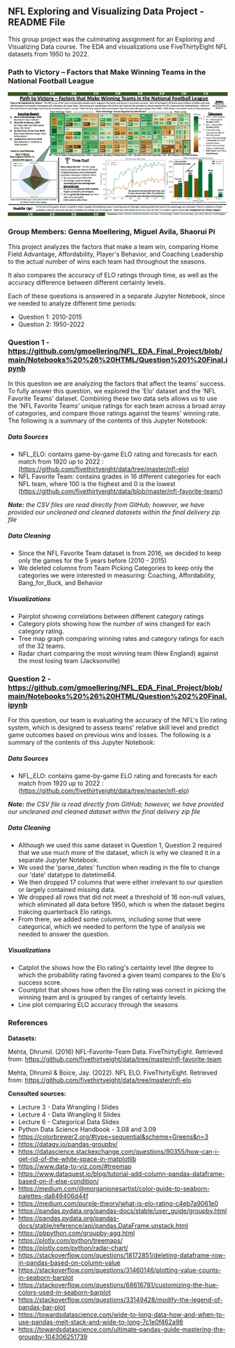 ## NFL Exploring and Visualizing Data Project - README File

This group project was the culminating assignment for an Exploring and Visualizing Data course. The EDA and visualizations use FiveThirtyEight NFL datasets from 1950 to 2022. 

### Path to Victory – Factors that Make Winning Teams in the National Football League
![Path to Victory!](victory.png "Text to show on mouseover")
### Group Members:  Genna Moellering, Miguel Avila, Shaorui Pi

This project analyzes the factors that make a team win, comparing Home Field Advantage, Affordability, Player's Behavior, and Coaching Leadership to the actual number of wins each team had throughout the seasons.  

It also compares the accuracy of ELO ratings through time, as well as the accuracy difference between different certainty levels.

Each of these questions is answered in a separate Jupyter Notebook, since we needed to analyze different time periods:
- Question 1: 2010-2015
- Question 2: 1950-2022 

### Question 1 - https://github.com/gmoellering/NFL_EDA_Final_Project/blob/main/Notebooks%20%26%20HTML/Question%201%20Final.ipynb

In this question we are analyzing the factors that affect the teams' success. To fully answer this question, we explored the 'Elo' dataset and the 'NFL Favorite Teams' dataset. Combining these two data sets allows us to use the 'NFL Favorite Teams' unique ratings for each team across a broad array of categories, and compare those ratings against the teams' winning rate. The following is a summary of the contents of this Jupyter Notebook:

##### Data Sources

- NFL_ELO: contains game-by-game ELO rating and forecasts for each match from 1920 up to 2022 :
(https://github.com/fivethirtyeight/data/tree/master/nfl-elo)
- NFL Favorite Team: contains grades in 16 different categories for each NFL team, where 100 is the highest and 0 is the lowest (https://github.com/fivethirtyeight/data/blob/master/nfl-favorite-team/)

***Note:*** *the CSV files are read directly from  GitHub; however, we have provided our uncleaned and cleaned datasets within the final delivery zip file*


#####  Data Cleaning

- Since the NFL Favorite Team dataset is from 2016, we decided to keep only the games for the 5 years before (2010 - 2015)
- We deleted columns from Team Picking Categories to keep only the categories we were interested in measuring: Coaching, Affordability, Bang_for_Buck, and Behavior 


##### Visualizations

- Pairplot showing correlations between different category ratings
- Category plots showing how the number of wins changed for each category rating.
- Tree map graph comparing winning rates and category ratings for each of the 32 teams.
- Radar chart comparing the most winning team (New England) against the most losing team (Jacksonville)


### Question 2 - https://github.com/gmoellering/NFL_EDA_Final_Project/blob/main/Notebooks%20%26%20HTML/Question%202%20Final.ipynb

For this question, our team is evaluating the accuracy of the NFL's Elo rating system, which is designed to assess teams' relative skill level and predict game outcomes based on previous wins and losses. The following is a summary of the contents of this Jupyter Notebook:


##### Data Sources

- NFL_ELO: contains game-by-game ELO rating and forecasts for each match from 1920 up to 2022 :
(https://github.com/fivethirtyeight/data/tree/master/nfl-elo)

***Note:*** *the CSV file is read directly from  GitHub; however, we have provided our uncleaned and cleaned dataset within the final delivery zip file*

#####  Data Cleaning


- Although we used this same dataset in Question 1, Question 2 required that we use much more of the dataset, which is why we cleaned it in a separate Jupyter Notebook. 
- We used the 'parse_dates' function when reading in the file to change our 'date' datatype to datetime64. 
- We then dropped 17 columns that were either irrelevant to our question or largely contained missing data. 
- We dropped all rows that did not meet a threshold of 16 non-null values, which eliminated all data before 1950, which is when the dataset begins trakcing quarterback Elo ratings. 
- From there, we added some columns, including some that were categorical, which we needed to perform the type of analysis we needed to answer the question.

##### Visualizations

- Catplot the shows how the Elo rating's certainty level (the degree to which the probability rating favored a given team) compares to the Elo's success score.
- Countplot that shows how often the Elo rating was correct in picking the winning team and is grouped by ranges of certainty levels.  
- Line plot comparing ELO accuracy through the seasons 


### References

**Datasets:**

Mehta, Dhrumil. (2016) NFL-Favorite-Team Data. FiveThirtyEight. Retrieved from: https://github.com/fivethirtyeight/data/tree/master/nfl-favorite-team

Mehta, Dhrumil & Boice, Jay. (2022). NFL ELO. FiveThirtyEight. Retrieved from: https://github.com/fivethirtyeight/data/tree/master/nfl-elo

**Consulted sources:**
- Lecture 3 - Data Wrangling I Slides
- Lecture 4 - Data Wrangling II Slides
- Lecture 6 - Categorical Data Slides
- Python Data Science Handbook - 3.08 and 3.09
- https://colorbrewer2.org/#type=sequential&scheme=Greens&n=3
- https://datagy.io/pandas-groupby/
- https://datascience.stackexchange.com/questions/90355/how-can-i-get-rid-of-the-white-space-in-matplotlib
- https://www.data-to-viz.com/#treemap
- https://www.dataquest.io/blog/tutorial-add-column-pandas-dataframe-based-on-if-else-condition/
- https://medium.com/@morganjonesartist/color-guide-to-seaborn-palettes-da849406d44f
- https://medium.com/purple-theory/what-is-elo-rating-c4eb7a9061e0
- https://pandas.pydata.org/pandas-docs/stable/user_guide/groupby.html
- https://pandas.pydata.org/pandas-docs/stable/reference/api/pandas.DataFrame.unstack.html
- https://pbpython.com/groupby-agg.html
- https://plotly.com/python/treemaps/
- https://plotly.com/python/radar-chart/
- https://stackoverflow.com/questions/18172851/deleting-dataframe-row-in-pandas-based-on-column-value
- https://stackoverflow.com/questions/31460146/plotting-value-counts-in-seaborn-barplot
- https://stackoverflow.com/questions/68616781/customizing-the-hue-colors-used-in-seaborn-barplot
- https://stackoverflow.com/questions/33149428/modify-the-legend-of-pandas-bar-plot
- https://towardsdatascience.com/wide-to-long-data-how-and-when-to-use-pandas-melt-stack-and-wide-to-long-7c1e0f462a98
- https://towardsdatascience.com/ultimate-pandas-guide-mastering-the-groupby-104306251739





























